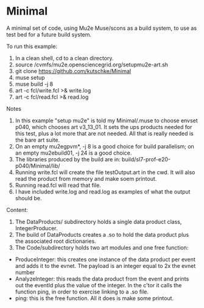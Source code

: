 # Minimal

A minimal set of code, using Mu2e Muse/scons as a build system, to use as test bed for a future build system.

To run this example:
1. In a clean shell, cd to a clean directory.
2. source  /cvmfs/mu2e.opensciencegrid.org/setupmu2e-art.sh
3. git clone https://github.com/kutschke/Minimal
4. muse setup
5. muse build -j 8
6. art -c fcl/write.fcl >& write.log
7. art -c fcl/read.fcl  >& read.log

Notes

1. In this example "setup mu2e" is told my Minimal/.muse to choose envset p040, which chooses art v3_13_01.
It sets the ups products needed for this test, plus a lot more that are not needed.  All that is really needed is the bare art suite.
2. On an empty mu2egpvm*, -j 8 is a good choice for build parallelism;  on an empty mu2ebuild01, -j 24 is a good choice.
3. The libraries produced by the build are in: build/sl7-prof-e20-p040/Minimal/lib/
4. Running write.fcl will create the file testOutput.art in the cwd.  It will also read the product from memory and make soem printout.
5. Running read.fcl will read that file.
6. I have included write.log and read.log as examples of what the output should be.


Content:
1. The DataProducts/ subdirectory holds a single data product class, IntegerProducer.
2. The build of DataProducts creates a .so to hold the data product plus the associated root dictionaries.
3. The Code/subdirectory holds two art modules and one free function:
  - ProduceInteger: this creates one instance of the data product per event and adds it to the evnet.  The payload is an integer equal to 2x the evnet number
  - AnalyzeInteger: this reads the data product from the event and prints out the eventId plus the value of the integer.  In the c'tor it calls the function ping, in order to exercise linking to a .so file.
  - ping: this is the free function. All it does is make some printout.
